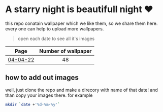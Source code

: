 # A starry night is beautifull night ♥

this repo conatain wallpaper which we like them, so we share them here.
every one can help to upload more wallpapers.

> open each date to see all it`s images


|             Page             |Number of wallpaper|
|:----------------------------:|:-----------------:|
|[04-04-22](04-04-22/readme.md)|         48        |


## how to add out images
well, just clone the repo and make a direcory with name of that date!
and than copy your images there.
for example

```bash
mkdir `date +'%d-%m-%y'`
```